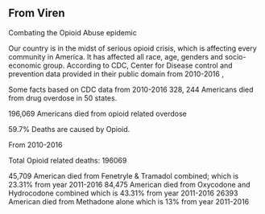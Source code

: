 ## From Viren
Combating the Opioid Abuse epidemic
 
Our country is in the midst of serious opioid  crisis, which is affecting every community in America.  It has affected all race, age, genders and socio-economic group. According to CDC, Center for Disease control and prevention  data  provided in their public domain from 2010-2016 ,
 
Some facts based on CDC data from 2010-2016
328, 244 Americans died from drug overdose in 50 states.
 
196,069   Americans died from opioid related overdose
 
59.7%  Deaths are caused by Opioid.
 
From 2010-2016
 
Total Opioid related deaths: 196069
 
45,709   American died from Fenetryle & Tramadol combined;  which is  23.31%  from year 2011-2016
84,475   American died from Oxycodone and Hydrocodone combined which is 43.31% from year 2011-2016
26393    American died from Methadone alone which is 13% from year 2011-2016
